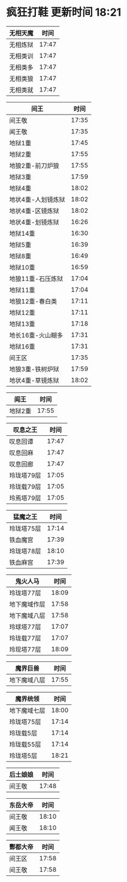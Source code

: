 # 疯狂打鞋 更新时间 18:21

| 无相天魔   | 时间    |
|--------|-------|
| 无相炼狱 | 17:47 |
| 无相类训 | 17:47 |
| 无相类多 | 17:47 |
| 无相类狼 | 17:47 |
| 无相类就 | 17:47 |

| 间王   | 时间    |
|--------|-------|
| 间王敬 | 17:35 |
| 闻王敬 | 17:35 |
| 地狱1重 | 17:45 |
| 地狱2重 | 17:55 |
| 地狼2重-前刀炉狼 | 17:55 |
| 地狱3重 | 17:59 |
| 地狱4重 | 18:02 |
| 地状4重-人划镜炼狱 | 18:02 |
| 地状4重-区镜炼狱 | 18:02 |
| 地状4重-划镜炼狱 | 16:26 |
| 地狱14重 | 16:30 |
| 地狱5重 | 16:39 |
| 地狱8重 | 16:49 |
| 地狱10重 | 16:59 |
| 地狼11重-石压炼狱 | 17:04 |
| 地狱11重 | 17:04 |
| 地狼12重-春白类 | 17:11 |
| 地狱12重 | 17:11 |
| 地狱13重 | 17:18 |
| 地长16重-火山糊多 | 17:31 |
| 地狱16重 | 17:31 |
| 间王区 | 17:35 |
| 地狼3重-铁树炉狱 | 17:59 |
| 地状4重-草镜炼狱 | 18:02 |

| 阎王   | 时间    |
|--------|-------|
| 地狱2重 | 17:55 |

| 叹息之王   | 时间    |
|--------|-------|
| 叹息回谭 | 17:47 |
| 叹息回麻 | 17:47 |
| 叹息回廊 | 17:47 |
| 玲珑塔79层 | 17:05 |
| 玲珑载79层 | 17:05 |
| 玲焉塔79层 | 17:05 |

| 猛魔之王   | 时间    |
|--------|-------|
| 玲珑塔75层 | 17:14 |
| 铁血魔宫 | 17:39 |
| 玲珑塔78层 | 18:10 |
| 铁血麻宫 | 17:39 |

| 鬼火人马   | 时间    |
|--------|-------|
| 玲珑塔77层 | 18:09 |
| 地下魔域作层 | 17:58 |
| 地下魔域八层 | 17:58 |
| 玲球塔77层 | 17:07 |
| 玲珑载77层 | 17:07 |
| 玲现塔77层 | 18:09 |

| 魔界巨兽   | 时间    |
|--------|-------|
| 地下魔域八层 | 17:55 |

| 魔界统领   | 时间    |
|--------|-------|
| 地下魔域七层 | 18:00 |
| 玲珑塔75层 | 17:14 |
| 玲珑载5层 | 17:14 |
| 玲珑载55层 | 17:14 |
| 玲珑塔5层 | 18:21 |

| 后土娘娘   | 时间    |
|--------|-------|
| 间王敬 | 17:48 |

| 东岳大帝   | 时间    |
|--------|-------|
| 间王敬 | 18:10 |
| 闻王敬 | 18:10 |

| 酆都大帝   | 时间    |
|--------|-------|
| 间王区 | 17:58 |
| 间王敬 | 17:58 |